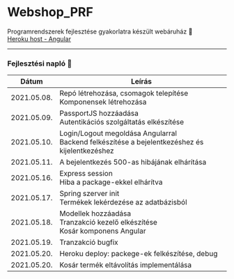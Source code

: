 # Webshop_PRF
 Programrendszerek fejlesztése gyakorlatra készült webáruház 🛒
 <br>
 [Heroku host - Angular](https://webshop-prf-2021.herokuapp.com/)

___

### Fejlesztési napló 📘
| Dátum | Leírás |
| --- | ----------- |
| 2021.05.08. | Repó létrehozása, csomagok telepítése <br> Komponensek létrehozása |
| 2021.05.09. | PassportJS hozzáadása <br> Autentikációs szolgáltatás elkészítése |
| 2021.05.10. | Login/Logout megoldása Angularral <br> Backend felkészítése a bejelentkezéshez és kijelentkezéshez |
| 2021.05.11. | A bejelentkezés 500-as hibájának elhárítása |
| 2021.05.16. | Express session <br> Hiba a package-ekkel elhárítva |
| 2021.05.17. | Spring szerver init <br> Termékek lekérdezése az adatbázisból |
| 2021.05.18. | Modellek hozzáadása <br> Tranzakció kezelő elkészítése <br> Kosár komponens Angular |
| 2021.05.19. | Tranzakció bugfix |
| 2021.05.20. | Heroku deploy: packege-ek felkészítése, debug |
| 2021.05.20. | Kosár termék eltávolítás implementálása |

